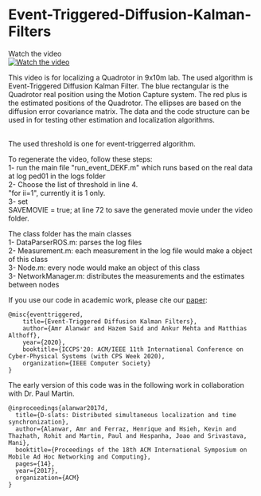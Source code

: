 # Event-Triggered-Diffusion-Kalman-Filters

Watch the video <br />
[![Watch the video](https://img.youtube.com/vi/IcBoE3KHGwQ/0.jpg)](https://youtu.be/IcBoE3KHGwQ)


This video is for localizing a Quadrotor in 9x10m lab. The used algorithm is Event-Triggered Diffusion Kalman Filter. The blue rectangular is the Quadrotor real position using the Motion Capture system. The red plus is the estimated positions of the Quadrotor. The ellipses are based on the diffusion error covariance matrix. The data and the code structure can be used in for testing other estimation and localization algorithms.<br /><br />

The used threshold is one for event-triggerred algorithm. 

To regenerate the video, follow these steps:<br />
1- run the main file "run_event_DEKF.m" which runs based on the real data at log ped01 in the logs folder <br /> 
2- Choose the list of threshold in line 4.<br />
"for ii=1", currently it is 1 only.<br />
3- set<br />
SAVEMOVIE = true;
at line 72 to save the generated movie under the video folder.<br />


The class folder has the main classes<br />
1- DataParserROS.m: parses the log files<br />
2- Measurement.m: each measurement in the log file would make a object of this class<br />
3- Node.m: every node would make an object of this class <br />
3- NetworkManager.m: distributes the measurements and the estimates between nodes <br />


If you use our code in academic work, please cite our [paper](https://arxiv.org/pdf/1609.00881.pdf):

```
@misc{eventtriggered,
    title={Event-Triggered Diffusion Kalman Filters},
    author={Amr Alanwar and Hazem Said and Ankur Mehta and Matthias Althoff},
    year={2020},
    booktitle={ICCPS'20: ACM/IEEE 11th International Conference on Cyber-Physical Systems (with CPS Week 2020),
    organization={IEEE Computer Society}
}
```
The early version of this code was in the following work in collaboration with Dr. Paul Martin.

```
@inproceedings{alanwar2017d,
  title={D-slats: Distributed simultaneous localization and time synchronization},
  author={Alanwar, Amr and Ferraz, Henrique and Hsieh, Kevin and Thazhath, Rohit and Martin, Paul and Hespanha, Joao and Srivastava, Mani},
  booktitle={Proceedings of the 18th ACM International Symposium on Mobile Ad Hoc Networking and Computing},
  pages={14},
  year={2017},
  organization={ACM}
}
```

